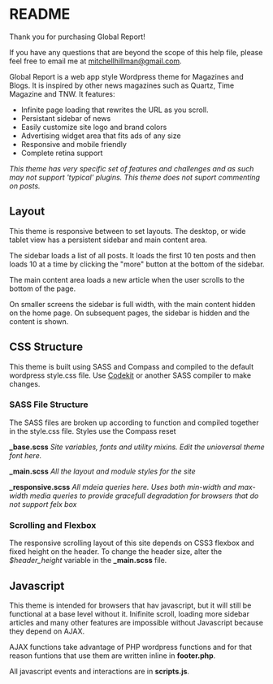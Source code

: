 # README

Thank you for purchasing Global Report!

If you have any questions that are beyond the scope of this help file, please feel free to email me at [mitchellhillman@gmail.com](mailto:mitchellhillman@gmail.com).

Global Report is a web app style Wordpress theme for Magazines and Blogs. It is inspired by other news magazines such as Quartz, Time Magazine and TNW. It features:

- Infinite page loading that rewrites the URL as you scroll.
- Persistant sidebar of news
- Easily customize site logo and brand colors
- Advertising widget area that fits ads of any size
- Responsive and mobile friendly
- Complete retina support

_This theme has very specific set of features and challenges and as such may not support 'typical' plugins. This theme does not suport commenting on posts._

## Layout

This theme is responsive between to set layouts. The desktop, or wide tablet view has a persistent sidebar and main content area.

The sidebar loads a list of all posts. It loads the first 10 ten posts and then loads 10 at a time by clicking the "more" button at the bottom of the sidebar. 

The main content area loads a new article when the user scrolls to the bottom of the page.

On smaller screens the sidebar is full width, with the main content hidden on the home page. On subsequent pages, the sidebar is hidden and the content is shown.

## CSS Structure

This theme is built using SASS and Compass and compiled to the default wordpress style.css file. Use [Codekit](https://incident57.com/codekit/) or another SASS compiler to make changes. 

### SASS File Structure

The SASS files are broken up according to function and compiled together in the style.css file. Styles use the Compass reset

**_base.scss** *Site variables, fonts and utility mixins. Edit the unioversal theme font here.*

**_main.scss** *All the layout and module styles for the site*

**_responsive.scss** *All mdeia queries here. Uses both min-width and max-width media queries to provide gracefull degradation for browsers that do not support felx box*

### Scrolling and Flexbox

The responsive scrolling layout of this site depends on CSS3 flexbox and fixed height on the header. To change the header size, alter the *$header_height* variable in the **_main.scss** file. 

## Javascript

This theme is intended for browsers that hav javascript, but it will still be functional at a base level without it. Inifinite scroll, loading more sidebar articles and many other features are impossible without Javascript because they depend on AJAX.

AJAX functions take advantage of PHP wordpress functions and for that reason funtions that use them are written inline in **footer.php**. 

All javascript events and interactions are in **scripts.js**.

